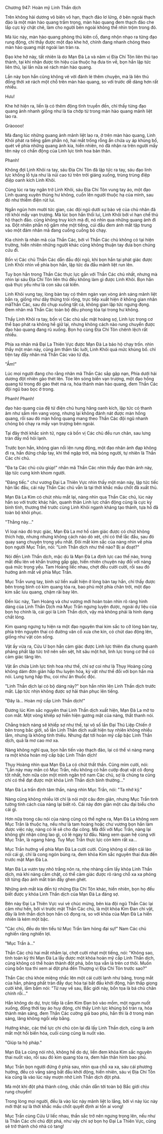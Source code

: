 




Chương 947: Hoàn mỹ Linh Thần dịch


Trên không hải dương vô biên vô hạn, thạch đảo lơ lửng, ở bên ngoài thạch đảo là một màn hào quang trầm trọng, màn hào quang đem thạch đảo che lấp cực kỳ chặt chẽ, làm cho người bên ngoài không thể nhìn trộm trong đó.

Mà lúc này, màn hào quang phòng thủ kiên cố, đang nhộn nhạo ra từng đạo rung động, chỉ thấy được một đạo khe hở, chính đang nhanh chóng theo màn hào quang mặt ngoài lan tràn ra.

Đạo khe hở này, tất nhiên là do Mạn Đà La và năm vị Địa Chí Tôn liên thủ tạo thành, tại khi nhận được tín hiệu của thuộc hạ đưa tin về, bọn hắn lập tức liên thủ, lại lần nữa xé rách màn hào quang.

Lần này bọn hắn cũng không vẽ vời đánh lẻ thêm chuyện, mà là liên thủ đồng thời xé rách một chỗ trên màn hào quang, so với trước dễ dàng hơn rất nhiều.

Hưu!

Khe hở hiện ra, liền là có thêm động tĩnh truyền đến, chỉ thấy từng đạo quang ảnh nhanh giống như là tia chớp từ trong màn hào quang mãnh liệt lao ra.

Gràoooo!

Mà đang lúc những quang ảnh mãnh liệt lao ra, ở trên màn hào quang, Linh Khôi phát ra tiếng gầm phẫn nộ, hai mắt trống rỗng ẩn chứa uy áp khủng bố, quét về phía những quang ảnh kia, hiển nhiên, nó đã nhận ra trên người mấy tên này có chấn động của Linh lực tinh hoa bản thân.

Phanh!

Không đợi Linh Khôi ra tay, sáu Địa Chí Tôn đã lập tức ra tay, sáu đạo linh lực khổng lồ tựa như là núi cao từ trên trời giáng xuống, trùng trùng điệp điệp oanh kích Linh Khôi.

Cùng lúc ra tay ngăn trở Linh Khôi, sáu Địa Chí Tôn vung tay áo, một đạo Linh quang xuyên thủng hư không, cuốn lên người thuộc hạ của mình, sau đó như thiểm điện rút lui.

Ngắn ngủn hơn mười tức gian, các đội ngũ dưới sự bảo vệ của chủ nhân đã rời khỏi mấy vạn trượng. Mà lúc bọn hắn thối lui, Linh Khôi bởi vì hạn chế thủ hộ thạch đảo. cũng không truy kích mà đi, nó nhìn qua những quang ảnh đi xa. Đột nhiên phẫn nộ gầm nhẹ một tiếng, cúi đầu đem ánh mắt tập trung vào một đám nhân mã đang cuống cuồng bỏ chạy.

Kia chính là nhân mã của Thần Các, bởi vì Thần Các chủ không có tại hiện trường, hiển nhiên những người khác cũng không thuận tay đưa bọn chúng cứu đi.

Bốn vị Các chủ Thần Các dẫn đầu đội ngũ, khi bọn hắn tại phát giác được Linh Khôi nhìn về phía bọn hắn, lập tức da đầu mãnh liệt run lên.

Tuy bọn hắn trong Thần Các thực lực gần với Thần Các chủ nhất, nhưng mà nhìn lại sáu Địa Chí Tôn liên thủ đều không làm gì được Linh Khôi. Bọn hắn quả thực yếu như là con sâu cái kiến.

Linh Khôi vung tay, lòng bàn tay có thêm ngàn vạn vòng ánh sáng mãnh liệt bắn ra, giống như dây thừng trói rồng, trực tiếp xuất hiện ở không gian nhân mãThần Các, sau đó chụp xuống tất cả, không gian lập tức ngưng đọng. Đem nhân mã Thần Các toàn bộ đều phong tỏa tại trong hư không.

Thấy Linh Khôi ra tay, bốn vị Các chủ sắc mặt hoảng sợ, Linh lực trong cơ thể bạo phát ra không hề giữ lại, nhưng không cách nào rung chuyển được đạo hào quang đang rũ xuống. Bọn họ cùng Địa Chí Tôn chênh lệch rất nhiều.

Phía xa nhân mã Đại La Thiên Vực được Mạn Đà La bảo hộ chạy trốn. nhìn thấy một màn này, cũng âm thầm tắc luỡi, Linh Khôi quá mức khủng bố. chỉ tiện tay đẩy nhân mã Thần Các vào tử địa.

"Ầm!"

Lúc mọi người đang cho rằng nhân mã Thần Các sắp gặp nạn, Phía dưới hải dương đột nhiên gào thét lên. Tóe lên sóng biển vạn trượng, một đạo hồng quang từ trong đó gào thét mà ra, hóa thành màn hào quang, đem Thần Các đội ngũ bao bọc ở trong.

Phanh! Phanh!

đạo hào quang của đệ tứ điện chủ hung hăng oanh kích, lập tức có thanh âm như sấm rền vang vọng, nhưng lại không đánh nát được màn hồng quang, rồi sau đó màn hồng quang mang theo Thần Các đội ngũ nhanh chóng bỏ chạy ra mấy vạn trượng bên ngoài.

Tại đây thời khắc sinh tử, ngay cả bốn vị Các chủ đều run chân, sau lưng tràn đầy mồ hôi lạnh.

Trước bọn hắn, không gian nổi lên rung động, một đạo nhân ảnh đạp không đi ra, hắn đứng chắp tay, khí thế ngập trời, mà bóng người, tự nhiên là Thần Các chi chủ.

"Đa tạ Các chủ cứu giúp!" nhân mã Thần Các nhìn thấy đạo thân ảnh này, lập tức cung kính khom người.

"Đáng tiếc." chư vương Đại La Thiên Vực nhìn thấy một màn này, lập tức tiếc hận lắc đầu, cái này Thần Các chủ vẫn là tại thời khắc mấu chốt đã xuất thủ.

Mạn Đà La Kim có chút nhíu mắt lại, nàng nhìn qua Thần Các chủ, lúc này hắn so với trước khác hẳn, quanh thân Linh lực chấn động cũng là cực kỳ bình tĩnh, thương thế trước cùng Linh Khôi ngạnh kháng tạo thành, tựa hồ đã toàn bộ khôi phục.

"Thằng này..."

Vì loại nào đó trực giác, Mạn Đà La mơ hồ cảm giác được có chút không thích hợp, nhưng nhưng không cách nào dò xét, chỉ có thể lắc đầu, sau đó quay sang chuyện trọng yếu nhất. Đôi mắt kim sắc của nàng nhìn về phía bọn người Mục Trần, nói: "Linh Thần dịch như thế nào? Bị ai đoạt?"

Nói đến Linh Thần dịch, mặc dù là Mạn Đà La định lực cao thế nào, trong mắt đều lên vẻ khẩn trương gấp gáp, hiển nhiên chuyện này đối với nàng quá mức trọng yếu. Tam Hoàng liếc nhau, chợt đều cười cười, rồi sau đó hướng ánh mắt về phía Mục Trần.

Mục Trần vung tay, bình sứ liền xuất hiện ở lòng bàn tay hắn, chỉ thấy được bên trong bình có kim quang tỏa ra, bao phủ một phía chân trời, một đạo kim sắc lưu quang, chậm rãi bay lên.

Đến lúc này, Tam Hoàng và chư vương mới hoàn toàn nhìn rõ ràng hình dáng của Linh Thần Dịch mà Mục Trần ngưng luyện được, ngoài dự liệu của bọn họ chính là, cái gọi là Linh Thần dịch, vậy mà không phải là hình dạng chất lỏng.

Kim quang ngưng tụ hiện ra một đạo nguyên thai kim sắc to cỡ lòng bàn tay, phía trên nguyên thai có đường vân cổ xưa che kín, có chút dao động lên, giống như vật còn sống.

Vật ấy vừa ra, Cửu U bọn hắn cảm giác được Linh lực thiên địa chung quanh phảng phất lập tức trở nên sền sệt, hít sâu một hơi, linh lực trong cơ thể có cảm giác tăng lên.

Vật ẩn chứa Linh lực tinh hoa như thế, chỉ sợ coi như là Thụy Hoàng cũng không dám đơn giản hấp thu luyện hóa, kỳ vật như thế đối với bọn hắn mà nói. Lung tung hấp thu, coi như ăn thuốc độc.

"Linh Thần dịch lại có bộ dáng này?" bọn hắn nhìn lên Linh Thần dịch trước mắt. Lập tức nhịn không được sợ hãi thán phục lên tiếng.

"Đây là... Hoàn mỹ cấp Linh Thần dịch!"

Đương lúc Kim sắc nguyên thai Linh Thần dịch xuất hiện, Mạn Đà La mở to con mắt. Một vòng khiếp sợ hiển hiện gương mặt của nàng, thất thanh nói.

Chẳng trách nàng sẽ khiếp sợ như thế, tại vô số lần Đại Thú Liệp Chiến ở bên trong bắc giới, số lần Linh Thần dịch xuất hiện tuy nhiên không nhiều lắm, nhưng là không tính thiếu. Nhưng đạt tới hoàn mỹ cấp bậc Linh Thần dịch, quả là mơ cao mơ xa.

Nàng không nghĩ qua, bọn hắn tiến vào thạch đảo, lại có thể vì nàng mang ra một khỏa hoàn mỹ cấp bậc Linh Thần dịch!

Thụy Hoàng nhìn qua Mạn Đà La có chút thất thần. Cũng mỉm cười, nói: "Lần này may mắn có Mục Trần, nếu không có hắn cướp đoạt vật cô đọng tốt nhất, hơn nữa còn một mình ngăn trở nam Các chủ, sợ là chúng ta cũng chỉ có thể đạt được một khỏa Linh Thần dịch bình thường..."

Mạn Đà La trấn định tâm thần, nàng nhìn Mục Trần, nói: "Ta nhớ kỹ."

Nàng cũng không nhiều lời chỉ là nói một câu đơn giản, nhưng Mục Trần tinh tường tính cách của nàng lại biết rõ. Cái này đơn giản một câu đại biểu cho cái gì.

Hơn nữa trong câu nói của nàng cũng có thể nghe ra, Mạn Đà La không xem Mục Trần là thuộc hạ, nếu như là tam hoàng hoặc chư vương bọn hắn làm được việc này, nàng có lẽ sẽ cho đại công. Mà đối với Mục Trần, nàng lại không ghi nhận công lao gì, có lẽ ngay từ đầu. Nàng xem quan hệ cùng với Mục Trần, là ngang hàng. Tuy Mục Trần thực lực còn kém rất xa...

Mục Trần hướng về phía Mạn Đà La cười cười. Cũng không sĩ diện cãi láo nói cái gì, chỉ là cong ngón búng ra, đem khỏa Kim sắc nguyên thai đưa đến trước mặt Mạn Đà La.

Mạn Đà La vươn tay nhỏ trắng nõn ra, nhẹ nhàng cầm lấy khỏa Linh Thần dịch, mà khi nàng cầm chặt, có thể cảm giác được rõ ràng chỗ xa xa phóng tới từng đạo ánh mắt tràn đầy ghen ghét.

Những ánh mắt kia đến từ những Địa Chí Tôn khác, hiển nhiên, bọn họ đều biết được y khỏa Linh Thần dịch của Mạn Đà La đáng sợ.

Bên này Đại La Thiên Vực vui vẻ chúc mừng, bên kia đội ngũ Thần Các lại câm như hến, bởi vì trước mặt Thần Các chủ, là một khỏa Kim Đan chi vật, đây là linh thần dịch bọn hắn cô đọng ra, so với khỏa của Mạn Đà La hiển nhiên là kém một bậc.

"Các chủ, đều do tên tiểu tử Mục Trần làm hỏng đại sự!" Nam Các chủ nghiến răng nghiến lợi.

"Mục Trần à..."

Thần Các chủ hai mắt nhắm lại, chợt cười nhạt một tiếng, nói: "Không sao, tính toán kỹ thì Mạn Đà La lấy được một khỏa hoàn mỹ cấp Linh Thần dịch, cũng không có thể hoàn thành đột phá, bổn tọa vẫn là trên cơ thôi. Muốn cùng bổn tọa thi xem ai đột phá đến Thượng vị Địa Chí Tôn trước sao?"

Thần Các chủ khóe miệng nhấc lên một cái cười lạnh như băng, trong mắt của hắn, phảng phất tràn đầy dục hỏa tại bắt đầu khởi động, hắn thấp giọng cười khẽ, lẩm bẩm nói: "Từ nay về sau, Bắc giới này, bổn tọa là bá chủ chân chính rồi..."

Hắn không do dự, trực tiếp là cầm Kim Đan bỏ vào mồm, một ngụm nuốt xuống, đồng thời tay áo huy động, chỉ thấy Linh lực khủng bố tràn ra, hóa thành màn sáng, đem Thần Các cường giả bao phủ, hắn thì là ở trong màn sáng, lăng không ngồi xếp bằng.

Hướng khác, các thế lực chi chủ còn lại đã lấy Linh Thần dịch, cũng là ánh mắt một hồi biến hóa, cuối cùng cũng là nuốt vào.

"Giúp ta hộ pháp."

Mạn Đà La cũng nói nhỏ, không hề do dự, liền đem khỏa Kim sắc nguyên thai nuốt vào, rồi sau đó kim quang tỏa ra, đem hắn thân hình bao phủ.

Mục Trần bọn người đứng ở phía sau, nhìn qua chỗ xa xa, sáu cái phương hướng, đều có vầng sáng bắt đầu khởi động, hiển nhiên, sáu vị Địa Chí Tôn kia cũng là vào lúc này mượn nhờ Linh Thần dịch đột phá.

Mà một khi đột phá thành công, chắc chắn dẫn tới toàn bộ Bắc giới chịu rung chuyển!

Trong lòng mọi người, đều là vào lúc này mãnh liệt lo lắng, bởi vì này lúc này mới thật sự là thời khắc mấu chốt quyết định ai tồn ai vong!

Mục Trần cùng Cửu U liếc nhau, thần sắc trở nên ngưng trọng lên, nếu như là Thần Các chi chủ đột phá, như vậy chỉ sợ bọn họ Đại La Thiên Vực, cũng sẽ trở thành chó nhà có tang!




